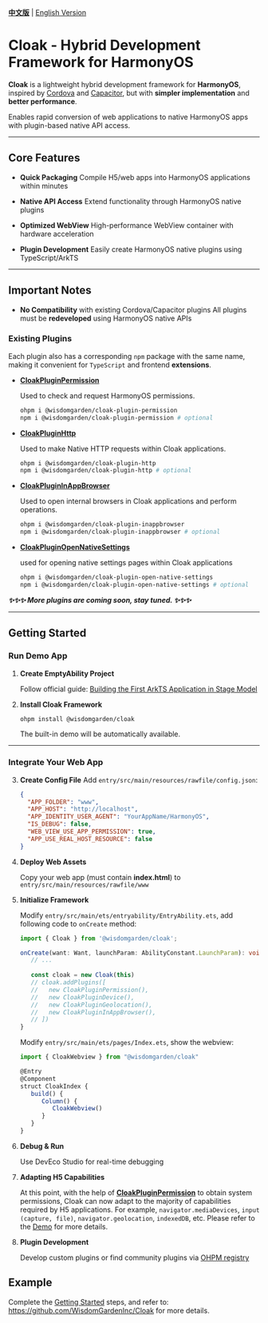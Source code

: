 [**中文版**](./README.md) | [English Version](./README-EN.md)

# **Cloak** - Hybrid Development Framework for HarmonyOS

**Cloak** is a lightweight hybrid development framework for **HarmonyOS**, inspired by [Cordova](https://cordova.apache.org/) and [Capacitor](https://capacitorjs.com/), but with **simpler implementation** and **better performance**.

Enables rapid conversion of web applications to native HarmonyOS apps with plugin-based native API access.

---

## Core Features

- **Quick Packaging**
  Compile H5/web apps into HarmonyOS applications within minutes

- **Native API Access**
  Extend functionality through HarmonyOS native plugins

- **Optimized WebView**
  High-performance WebView container with hardware acceleration

- **Plugin Development**
  Easily create HarmonyOS native plugins using TypeScript/ArkTS

---

## Important Notes

- **No Compatibility** with existing Cordova/Capacitor plugins
  All plugins must be **redeveloped** using HarmonyOS native APIs

### Existing Plugins

  Each plugin also has a corresponding `npm` package with the same name, making it convenient for `TypeScript` and frontend **extensions**.

- **[CloakPluginPermission](https://github.com/WisdomGardenInc/CloakPlugins/blob/master/plugins/CloakPluginPermission/README-EN.md)**
  
  Used to check and request HarmonyOS permissions.

  ```bash
  ohpm i @wisdomgarden/cloak-plugin-permission
  npm i @wisdomgarden/cloak-plugin-permission # optional
  ```

- **[CloakPluginHttp](https://github.com/WisdomGardenInc/CloakPlugins/blob/master/plugins/CloakPluginHttp/README-EN.md)**
  
  Used to make Native HTTP requests within Cloak applications.

  ```bash
  ohpm i @wisdomgarden/cloak-plugin-http
  npm i @wisdomgarden/cloak-plugin-http # optional
  ```

- **[CloakPluginInAppBrowser](https://github.com/WisdomGardenInc/CloakPlugins/blob/master/plugins/CloakPluginInAppBrowser/README-EN.md)**
  
  Used to open internal browsers in Cloak applications and perform operations.

  ```bash
  ohpm i @wisdomgarden/cloak-plugin-inappbrowser
  npm i @wisdomgarden/cloak-plugin-inappbrowser # optional
  ```

- **[CloakPluginOpenNativeSettings](https://github.com/WisdomGardenInc/CloakPlugins/blob/master/plugins/CloakPluginOpenNativeSettings/README-EN.md)**

  used for opening native settings pages within Cloak applications

  ```bash
  ohpm i @wisdomgarden/cloak-plugin-open-native-settings
  npm i @wisdomgarden/cloak-plugin-open-native-settings # optional
  ```

***✨✨✨ More plugins are coming soon, stay tuned. ✨✨✨***

---

## Getting Started

### Run Demo App
1. **Create EmptyAbility Project**
  
   Follow official guide: [Building the First ArkTS Application in Stage Model](https://developer.huawei.com/consumer/en/doc/harmonyos-guides-V5/start-with-ets-stage-V5)


2. **Install Cloak Framework**
   ```bash
   ohpm install @wisdomgarden/cloak
   ```
   The built-in demo will be automatically available.

---

### Integrate Your Web App
3. **Create Config File**
  Add `entry/src/main/resources/rawfile/config.json`:
   ```json
   {
     "APP_FOLDER": "www",
     "APP_HOST": "http://localhost",
     "APP_IDENTITY_USER_AGENT": "YourAppName/HarmonyOS",
     "IS_DEBUG": false,
     "WEB_VIEW_USE_APP_PERMISSION": true,
     "APP_USE_REAL_HOST_RESOURCE": false
   }
   ```


4. **Deploy Web Assets**

   Copy your web app (must contain **index.html**) to `entry/src/main/resources/rawfile/www`


5. **Initialize Framework**
   
   Modify `entry/src/main/ets/entryability/EntryAbility.ets`, add following code to `onCreate` method:
   
   ```typescript
   import { Cloak } from '@wisdomgarden/cloak';
   
   onCreate(want: Want, launchParam: AbilityConstant.LaunchParam): void {
      // ...
      
      const cloak = new Cloak(this)
      // cloak.addPlugins([
      //   new CloakPluginPermission(),
      //   new CloakPluginDevice(),
      //   new CloakPluginGeolocation(),
      //   new CloakPluginInAppBrowser(),
      // ])
   }
   ```
   
   Modify `entry/src/main/ets/pages/Index.ets`, show the webview:
   
   ```typescript
   import { CloakWebview } from "@wisdomgarden/cloak"
   
   @Entry
   @Component
   struct CloakIndex {
      build() {
         Column() {
            CloakWebview()
         }
      }
   }
   ```


6. **Debug & Run**

   Use DevEco Studio for real-time debugging


7. **Adapting H5 Capabilities**

   At this point, with the help of **[CloakPluginPermission](https://github.com/WisdomGardenInc/CloakPlugins/blob/master/plugins/CloakPluginPermission/README-EN.md)** to obtain system permissions, Cloak can now adapt to the majority of capabilities required by H5 applications. For example, `navigator.mediaDevices`, `input (capture, file)`, `navigator.geolocation`, `indexedDB`, etc. Please refer to the [Demo](https://github.com/WisdomGardenInc/Cloak/tree/master/entry/src/main/resources/rawfile/www) for more details.


8. **Plugin Development**

   Develop custom plugins or find community plugins via [OHPM registry](https://ohpm.openharmony.cn)

## Example

Complete the [Getting Started](#getting-started) steps, and refer to: https://github.com/WisdomGardenInc/Cloak for more details.